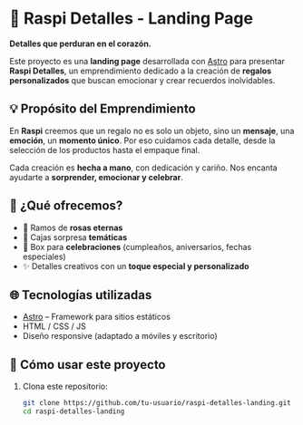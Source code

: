 # 🌸 Raspi Detalles - Landing Page

**Detalles que perduran en el corazón.**

Este proyecto es una **landing page** desarrollada con [Astro](https://astro.build/) para presentar **Raspi Detalles**, un emprendimiento dedicado a la creación de **regalos personalizados** que buscan emocionar y crear recuerdos inolvidables.

## 💡 Propósito del Emprendimiento

En **Raspi** creemos que un regalo no es solo un objeto, sino un **mensaje**, una **emoción**, un **momento único**. Por eso cuidamos cada detalle, desde la selección de los productos hasta el empaque final.

Cada creación es **hecha a mano**, con dedicación y cariño. Nos encanta ayudarte a **sorprender, emocionar y celebrar**.

## 🎁 ¿Qué ofrecemos?

- 🌹 Ramos de **rosas eternas**
- 🎁 Cajas sorpresa **temáticas**
- 🎉 Box para **celebraciones** (cumpleaños, aniversarios, fechas especiales)
- ✨ Detalles creativos con un **toque especial y personalizado**

## 🌐 Tecnologías utilizadas

- [Astro](https://astro.build/) – Framework para sitios estáticos
- HTML / CSS / JS
- Diseño responsive (adaptado a móviles y escritorio)

## 🚀 Cómo usar este proyecto

1. Clona este repositorio:

   ```bash
   git clone https://github.com/tu-usuario/raspi-detalles-landing.git
   cd raspi-detalles-landing
   ```
